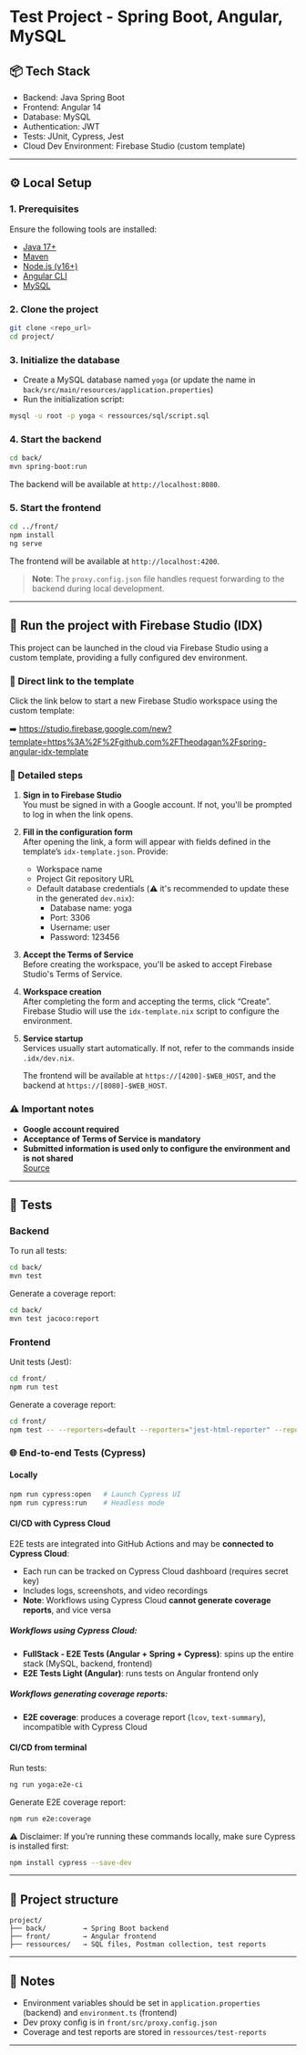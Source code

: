 # Test Project - Spring Boot, Angular, MySQL

## 📦 Tech Stack

- Backend: Java Spring Boot
- Frontend: Angular 14
- Database: MySQL
- Authentication: JWT
- Tests: JUnit, Cypress, Jest
- Cloud Dev Environment: Firebase Studio (custom template)

---

## ⚙️ Local Setup

### 1. Prerequisites

Ensure the following tools are installed:

- [Java 17+](https://adoptium.net/)
- [Maven](https://maven.apache.org/)
- [Node.js (v16+)](https://nodejs.org/)
- [Angular CLI](https://angular.io/cli)
- [MySQL](https://dev.mysql.com/downloads/)

### 2. Clone the project

```bash
git clone <repo_url>
cd project/
```

### 3. Initialize the database

- Create a MySQL database named `yoga` (or update the name in `back/src/main/resources/application.properties`)
- Run the initialization script:

```bash
mysql -u root -p yoga < ressources/sql/script.sql
```

### 4. Start the backend

```bash
cd back/
mvn spring-boot:run
```

The backend will be available at `http://localhost:8080`.

### 5. Start the frontend

```bash
cd ../front/
npm install
ng serve
```

The frontend will be available at `http://localhost:4200`.

> **Note**: The `proxy.config.json` file handles request forwarding to the backend during local development.

---

## 🚀 Run the project with Firebase Studio (IDX)

This project can be launched in the cloud via Firebase Studio using a custom template, providing a fully configured dev environment.

### 🔗 Direct link to the template

Click the link below to start a new Firebase Studio workspace using the custom template:

➡️ https://studio.firebase.google.com/new?template=https%3A%2F%2Fgithub.com%2FTheodagan%2Fspring-angular-idx-template

### 📝 Detailed steps

1. **Sign in to Firebase Studio**  
   You must be signed in with a Google account. If not, you'll be prompted to log in when the link opens.

2. **Fill in the configuration form**  
   After opening the link, a form will appear with fields defined in the template’s `idx-template.json`. Provide:
   - Workspace name
   - Project Git repository URL
   - Default database credentials (⚠️ it's recommended to update these in the generated `dev.nix`):
     - Database name: yoga
     - Port: 3306
     - Username: user
     - Password: 123456

3. **Accept the Terms of Service**  
   Before creating the workspace, you'll be asked to accept Firebase Studio's Terms of Service.

4. **Workspace creation**  
   After completing the form and accepting the terms, click “Create”. Firebase Studio will use the `idx-template.nix` script to configure the environment.

5. **Service startup**  
   Services usually start automatically. If not, refer to the commands inside `.idx/dev.nix`.

   The frontend will be available at `https://[4200]-$WEB_HOST`, and the backend at `https://[8080]-$WEB_HOST`.

### ⚠️ Important notes

- **Google account required**  
- **Acceptance of Terms of Service is mandatory**  
- **Submitted information is used only to configure the environment and is not shared**  
  [Source](https://firebase.google.com/docs/studio/get-started-template)

---

## 🧪 Tests

### Backend

To run all tests:

```bash
cd back/
mvn test
```

Generate a coverage report:

```bash
cd back/
mvn test jacoco:report
```

### Frontend

Unit tests (Jest):

```bash
cd front/
npm run test
```

Generate a coverage report:

```bash
cd front/
npm test -- --reporters=default --reporters="jest-html-reporter" --reporterOptions="{\"pageTitle\": \"Test Report\", \"outputPath\": \"test-report.html\"}"
```

### 🌐 End-to-end Tests (Cypress)

#### Locally

```bash
npm run cypress:open   # Launch Cypress UI
npm run cypress:run    # Headless mode
```

#### CI/CD with Cypress Cloud

E2E tests are integrated into GitHub Actions and may be **connected to Cypress Cloud**:
- Each run can be tracked on Cypress Cloud dashboard (requires secret key)
- Includes logs, screenshots, and video recordings
- **Note**: Workflows using Cypress Cloud **cannot generate coverage reports**, and vice versa

##### Workflows using Cypress Cloud:
- **FullStack - E2E Tests (Angular + Spring + Cypress)**: spins up the entire stack (MySQL, backend, frontend)
- **E2E Tests Light (Angular)**: runs tests on Angular frontend only

##### Workflows generating coverage reports:
- **E2E coverage**: produces a coverage report (`lcov`, `text-summary`), incompatible with Cypress Cloud

#### CI/CD from terminal

Run tests:

```bash
ng run yoga:e2e-ci
```

Generate E2E coverage report:

```bash
npm run e2e:coverage
```

⚠️ Disclaimer: If you’re running these commands locally, make sure Cypress is installed first:

```bash
npm install cypress --save-dev
```


---

## 📂 Project structure

```text
project/
├── back/         → Spring Boot backend
├── front/        → Angular frontend
├── ressources/   → SQL files, Postman collection, test reports
```

---

## 📝 Notes

- Environment variables should be set in `application.properties` (backend) and `environment.ts` (frontend)
- Dev proxy config is in `front/src/proxy.config.json`
- Coverage and test reports are stored in `ressources/test-reports`

---